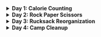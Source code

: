 <details>
<summary><b>Day 1: Calorie Counting</b></summary>
<p>
The Elves take turns writing down the number of Calories contained by the various meals, snacks, rations, etc. that they've brought with them, one item per line. Each Elf separates their own inventory from the previous Elf's inventory (if any) by a blank line.

```
1000
2000
3000

4000

5000
6000

7000
8000
9000

10000
```

### Part 1:

Find the Elf carrying the most Calories. How many total Calories is that Elf carrying?

### Part 2:

Find the top three Elves carrying the most Calories. How many Calories are those Elves carrying in total?

</p>
</details>

<details>
<summary><b>Day 2: Rock Paper Scissors</b></summary>
<p>
Overall description

```

```

### Part 1:

Part 1 description

### Part 2:

Part 2 description

</p>
</details>

<details>
<summary><b>Day 3: Rucksack Reorganization</b></summary>
<p>
Overall description

```

```

### Part 1:

Part 1 description

### Part 2:

Part 2 description

</p>
</details>

<details>
<summary><b>Day 4: Camp Cleanup</b></summary>
<p>
Overall description

```

```

### Part 1:

Part 1 description

### Part 2:

Part 2 description

</p>
</details>
